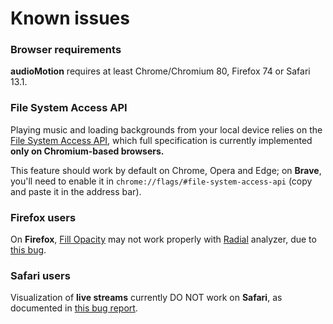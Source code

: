 # Known issues

### Browser requirements

**audioMotion** requires at least Chrome/Chromium 80, Firefox 74 or Safari 13.1.

### File System Access API

Playing music and loading backgrounds from your local device relies on the [File System Access API](https://caniuse.com/native-filesystem-api), which
full specification is currently implemented **only on Chromium-based browsers.**

This feature should work by default on Chrome, Opera and Edge; on **Brave**, you'll need to enable it in `chrome://flags/#file-system-access-api` (copy and paste it in the address bar).

### Firefox users

On **Firefox**, [Fill Opacity](advanced.md#fill-opacity) may not work properly with [Radial](settings.md#effects-switches) analyzer, due to [this bug](https://bugzilla.mozilla.org/show_bug.cgi?id=1164912).

### Safari users

Visualization of **live streams** currently DO NOT work on **Safari**, as documented in [this bug report](https://bugs.webkit.org/show_bug.cgi?id=195043).
